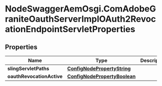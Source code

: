 # NodeSwaggerAemOsgi.ComAdobeGraniteOauthServerImplOAuth2RevocationEndpointServletProperties

## Properties

Name | Type | Description | Notes
------------ | ------------- | ------------- | -------------
**slingServletPaths** | [**ConfigNodePropertyString**](ConfigNodePropertyString.md) |  | [optional] 
**oauthRevocationActive** | [**ConfigNodePropertyBoolean**](ConfigNodePropertyBoolean.md) |  | [optional] 


